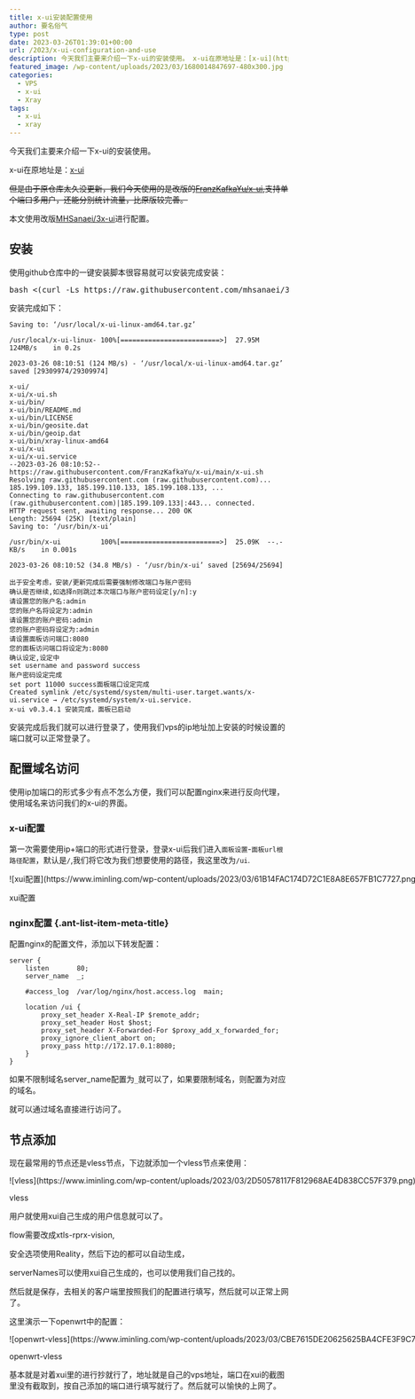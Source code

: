```yaml
---
title: x-ui安装配置使用
author: 要名俗气
type: post
date: 2023-03-26T01:39:01+00:00
url: /2023/x-ui-configuration-and-use
description: 今天我们主要来介绍一下x-ui的安装使用。 x-ui在原地址是：[x-ui](https://github.com/vaxilu/x-ui) 但是由于原仓库太久没更新，我们今天使用的是改版的FranzKafkaYu/x-ui,支持单个端口多用户，还能分别统计流量，比原版较完善。
featured_image: /wp-content/uploads/2023/03/1680014847697-480x300.jpg
categories:
  - VPS
  - x-ui
  - Xray
tags:
  - x-ui
  - xray
---
```

今天我们主要来介绍一下x-ui的安装使用。

x-ui在原地址是：[x-ui](https://github.com/vaxilu/x-ui)

<del>但是由于原仓库太久没更新，我们今天使用的是改版的<a href="https://github.com/FranzKafkaYu/x-ui">FranzKafkaYu/x-ui</a>,支持单个端口多用户，还能分别统计流量，比原版较完善。</del>

本文使用改版[MHSanaei/3x-ui](https://github.com/MHSanaei/3x-ui "MHSanaei/3x-ui")进行配置。

## 安装

使用github仓库中的一键安装脚本很容易就可以安装完成安装：

<pre class="corepress-code-pre">bash <(curl -Ls https://raw.githubusercontent.com/mhsanaei/3x-ui/master/install.sh)</pre>

安装完成如下：

```
Saving to: ‘/usr/local/x-ui-linux-amd64.tar.gz’

/usr/local/x-ui-linux- 100%[=========================>]  27.95M   124MB/s    in 0.2s

2023-03-26 08:10:51 (124 MB/s) - ‘/usr/local/x-ui-linux-amd64.tar.gz’ saved [29309974/29309974]

x-ui/
x-ui/x-ui.sh
x-ui/bin/
x-ui/bin/README.md
x-ui/bin/LICENSE
x-ui/bin/geosite.dat
x-ui/bin/geoip.dat
x-ui/bin/xray-linux-amd64
x-ui/x-ui
x-ui/x-ui.service
--2023-03-26 08:10:52--  https://raw.githubusercontent.com/FranzKafkaYu/x-ui/main/x-ui.sh
Resolving raw.githubusercontent.com (raw.githubusercontent.com)... 185.199.109.133, 185.199.110.133, 185.199.108.133, ...
Connecting to raw.githubusercontent.com (raw.githubusercontent.com)|185.199.109.133|:443... connected.
HTTP request sent, awaiting response... 200 OK
Length: 25694 (25K) [text/plain]
Saving to: ‘/usr/bin/x-ui’

/usr/bin/x-ui          100%[=========================>]  25.09K  --.-KB/s    in 0.001s

2023-03-26 08:10:52 (34.8 MB/s) - ‘/usr/bin/x-ui’ saved [25694/25694]

出于安全考虑，安装/更新完成后需要强制修改端口与账户密码
确认是否继续,如选择n则跳过本次端口与账户密码设定[y/n]:y
请设置您的账户名:admin
您的账户名将设定为:admin
请设置您的账户密码:admin
您的账户密码将设定为:admin
请设置面板访问端口:8080
您的面板访问端口将设定为:8080
确认设定,设定中
set username and password success
账户密码设定完成
set port 11000 success面板端口设定完成
Created symlink /etc/systemd/system/multi-user.target.wants/x-ui.service → /etc/systemd/system/x-ui.service.
x-ui v0.3.4.1 安装完成，面板已启动
```

安装完成后我们就可以进行登录了，使用我们vps的ip地址加上安装的时候设置的端口就可以正常登录了。

## 配置域名访问

使用ip加端口的形式多少有点不怎么方便，我们可以配置nginx来进行反向代理，使用域名来访问我们的x-ui的界面。

### x-ui配置

第一次需要使用ip+端口的形式进行登录，登录x-ui后我们进入`面板设置`-`面板url根路径配置`，默认是`/`,我们将它改为我们想要使用的路径，我这里改为`/ui`.

<div id="attachment_389" style="width: 900px" class="wp-caption alignnone">
  ![xui配置](https://www.iminling.com/wp-content/uploads/2023/03/61B14FAC174D72C1E8A8E657FB1C7727.png)

  <p id="caption-attachment-389" class="wp-caption-text">
    xui配置
  </p>
</div>

### nginx配置 {.ant-list-item-meta-title}

配置nginx的配置文件，添加以下转发配置：

```
server {
    listen       80;
    server_name  _;

    #access_log  /var/log/nginx/host.access.log  main;

    location /ui {
        proxy_set_header X-Real-IP $remote_addr;
        proxy_set_header Host $host;
        proxy_set_header X-Forwarded-For $proxy_add_x_forwarded_for;
        proxy_ignore_client_abort on;
        proxy_pass http://172.17.0.1:8080;
    }
}
```

如果不限制域名server_name配置为`_`就可以了，如果要限制域名，则配置为对应的域名。

就可以通过域名直接进行访问了。

## 节点添加

现在最常用的节点还是vless节点，下边就添加一个vless节点来使用：

<div id="attachment_390" style="width: 910px" class="wp-caption alignnone">
  ![vless](https://www.iminling.com/wp-content/uploads/2023/03/2D50578117F812968AE4D838CC57F379.png)

  <p id="caption-attachment-390" class="wp-caption-text">
    vless
  </p>
</div>

用户就使用xui自己生成的用户信息就可以了。

flow需要改成xtls-rprx-vision,

安全选项使用Reality，然后下边的都可以自动生成，

serverNames可以使用xui自己生成的，也可以使用我们自己找的。

然后就是保存，去相关的客户端里按照我们的配置进行填写，然后就可以正常上网了。

这里演示一下openwrt中的配置：

<div id="attachment_391" style="width: 910px" class="wp-caption alignnone">
  ![openwrt-vless](https://www.iminling.com/wp-content/uploads/2023/03/CBE7615DE20625625BA4CFE3F9C740E8.png)

  <p id="caption-attachment-391" class="wp-caption-text">
    openwrt-vless
  </p>
</div>

基本就是对着xui里的进行抄就行了，地址就是自己的vps地址，端口在xui的截图里没有截取到，按自己添加的端口进行填写就行了。然后就可以愉快的上网了。
